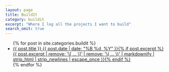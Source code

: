 ```yaml
---
layout: page
title: BuildIt
category: buildit
excerpt: "Where I log all the projects I want to build"
search_omit: true
---
```


<ul class="post-list">
{% for post in site.categories.buildit %} 
  <li><article>
  <a href="{{ site.url }}{{ post.url }}">{{ post.title }} <span class="entry-date"><time datetime="{{ post.date | date_to_xmlschema }}">{{ post.date | date: "%B %d, %Y" }}</time></span>{% if post.excerpt %} <span class="excerpt">{{ post.excerpt | remove: '\[ ... \]' | remove: '\( ... \)' | markdownify | strip_html | strip_newlines | escape_once }}</span>{% endif %}</a>
  </article></li>
{% endfor %}
</ul>

